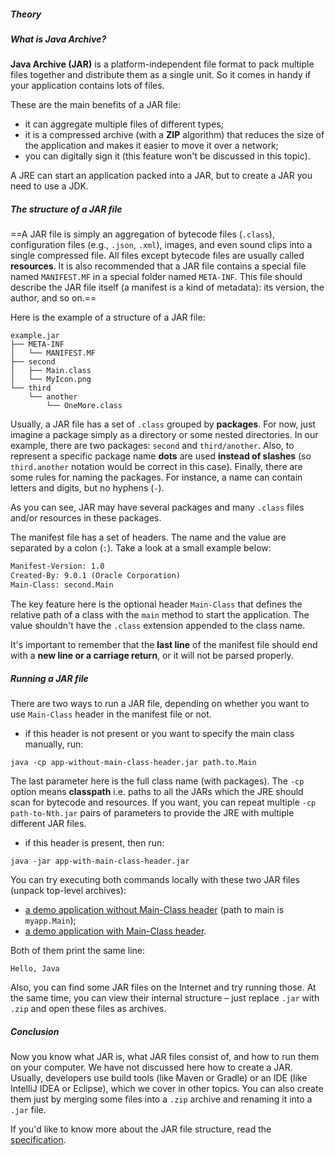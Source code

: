 ##### Theory

##### What is Java Archive?

**Java Archive (JAR)** is a platform-independent file format to pack multiple files together and distribute them as a single unit. So it comes in handy if your application contains lots of files.

These are the main benefits of a JAR file:

- it can aggregate multiple files of different types;
- it is a compressed archive (with a **ZIP** algorithm) that reduces the size of the application and makes it easier to move it over a network;
- you can digitally sign it (this feature won't be discussed in this topic).

A JRE can start an application packed into a JAR, but to create a JAR you need to use a JDK.

##### The structure of a JAR file

==A JAR file is simply an aggregation of bytecode files (`.class`), configuration files (e.g., `.json`, `.xml`), images, and even sound clips into a single compressed file. All files except bytecode files are usually called **resources**. It is also recommended that a JAR file contains a special file named `MANIFEST.MF` in a special folder named `META-INF`. This file should describe the JAR file itself (a manifest is a kind of metadata): its version, the author, and so on.==

Here is the example of a structure of a JAR file:

```no-highlight
example.jar
├── META-INF
│   └── MANIFEST.MF
├── second
│   ├── Main.class
│   └── MyIcon.png
└── third
    └── another
        └── OneMore.class
```

Usually, a JAR file has a set of `.class` grouped by **packages**. For now, just imagine a package simply as a directory or some nested directories. In our example, there are two packages: `second` and `third/another`. Also, to represent a specific package name **dots** are used **instead of slashes** (so `third.another` notation would be correct in this case). Finally, there are some rules for naming the packages. For instance, a name can contain letters and digits, but no hyphens (`-`).

As you can see, JAR may have several packages and many `.class` files and/or resources in these packages.

The manifest file has a set of headers. The name and the value are separated by a colon (`:`). Take a look at a small example below:

```xml
Manifest-Version: 1.0
Created-By: 9.0.1 (Oracle Corporation)
Main-Class: second.Main
```

The key feature here is the optional header `Main-Class` that defines the relative path of a class with the `main` method to start the application. The value shouldn't have the `.class` extension appended to the class name.



It's important to remember that the **last line** of the manifest file should end with a **new line or a carriage return**, or it will not be parsed properly.



##### Running a JAR file

There are two ways to run a JAR file, depending on whether you want to use `Main-Class` header in the manifest file or not.

- if this header is not present or you want to specify the main class manually, run:

```no-highlight
java -cp app-without-main-class-header.jar path.to.Main
```

The last parameter here is the full class name (with packages). The `-cp` option means **classpath** i.e. paths to all the JARs which the JRE should scan for bytecode and resources. If you want, you can repeat multiple `-cp path-to-Nth.jar` pairs of parameters to provide the JRE with multiple different JAR files.

- if this header is present, then run:

```no-highlight
java -jar app-with-main-class-header.jar
```

You can try executing both commands locally with these two JAR files (unpack top-level archives):

- [a demo application without Main-Class header](https://stepik.org/media/attachments/lesson/123928/app1.zip) (path to main is `myapp.Main`);
- [a demo application with Main-Class header](https://stepik.org/media/attachments/lesson/123928/app2.zip).

Both of them print the same line:

```no-highlight
Hello, Java
```

Also, you can find some JAR files on the Internet and try running those. At the same time, you can view their internal structure – just replace `.jar` with `.zip` and open these files as archives.

##### Conclusion

Now you know what JAR is, what JAR files consist of, and how to run them on your computer. We have not discussed here how to create a JAR. Usually, developers use build tools (like Maven or Gradle) or an IDE (like IntelliJ IDEA or Eclipse), which we cover in other topics. You can also create them just by merging some files into a `.zip` archive and renaming it into a `.jar` file.

If you'd like to know more about the JAR file structure, read the [specification](https://docs.oracle.com/javase/7/docs/technotes/guides/jar/jar.html).